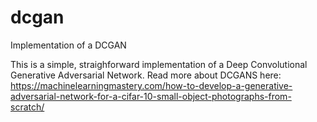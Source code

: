 # dcgan
Implementation of a DCGAN 

This is a simple, straighforward implementation of a Deep Convolutional Generative Adversarial Network. 
Read more about DCGANS here: https://machinelearningmastery.com/how-to-develop-a-generative-adversarial-network-for-a-cifar-10-small-object-photographs-from-scratch/ 


